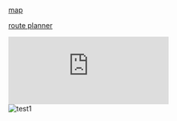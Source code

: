 


<a href="https://drive.google.com/file/d/1gdZPr6FWmMy-J4uvFzJi1J-7NzfFoiNb/view?usp=drivesdk"> map        </a>

<a href="https://moovitapp.com/?metroId=2122"> route planner </a>



<iframe src="https://free.timeanddate.com/countdown/i6wjyv1s/n101/cf100/cm0/cu4/ct5/cs1/ca0/co0/cr0/ss0/cac000/cpc000/pct/tc66c/fn3/fs175/szw320/szh135/iso2019-11-02T07:30:00" allowTransparency="true" frameborder="0" width="320" height="135"></iframe>


<script>(function(d, s, id) {
        var js, fjs = d.getElementsByTagName(s)[0];
        var ro = !!d.getElementById(id);
        js = d.createElement(s); js.id = id;
        js.src = "https://widgets.moovit.com/ws/90B471657AD81967E0530100007F0087/3032576";
        fjs.parentNode.insertBefore(js, fjs);
    })(document, 'script', 'moovit-jsw');</script>

   <div class="mv-gd-widget-20" 
        data-width="100%" 
        data-height="100%"
        data-id="3032576"></div>








<div class="zoom">
      <img class="media visible" src="https://tfl.gov.uk/cdn/static/cms/images/london-rail-and-tube-services-map.gif" alt="test1" data-scale="1" data-translate-x="0" data-translate-y="0" style="transform: translate3d(0px, 0px, 0px) scale3d(1, 1, 1);">
    </div>



